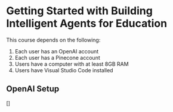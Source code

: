 # Getting Started with Building Intelligent Agents for Education

This course depends on the following:

1. Each user has an OpenAI account
2. Each user has a Pinecone account
3. Users have a computer with at least 8GB RAM
4. Users have Visual Studio Code installed

## OpenAI Setup

[]